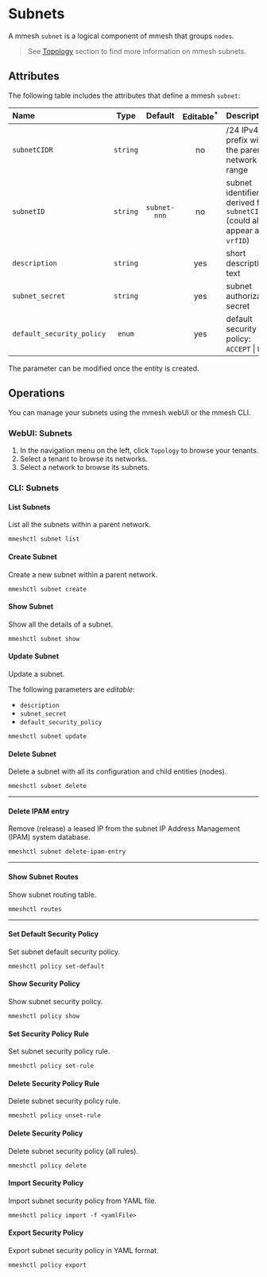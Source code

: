 # Subnets

A mmesh `subnet` is a logical component of mmesh that groups `nodes`.

> See [Topology](/platform/networking/topology#subnet) section to find more information on mmesh subnets.

## Attributes

The following table includes the attributes that define a mmesh `subnet`:

| Name             | Type      | Default | Editable<sup>*</sup> | Description |
| :--------------- | :-------: | :-----: | :------------------: | :---------- |
| `subnetCIDR`    | `string`  |         | no  | /24 IPv4 prefix within the parent network range|
| `subnetID`       | `string`  | `subnet-nnn` | no  | subnet identifier derived from `subnetCIDR` (could also appear as `vrfID`) |
| `description`    | `string`  |         | yes | short descriptive text |
| `subnet_secret` | `string` | | yes | subnet authorization secret |
| `default_security_policy` | `enum` | | yes | default security policy: `ACCEPT` \| `DROP` |

<table-note>
The parameter can be modified once the entity is created.
</table-note>

## Operations

You can manage your subnets using the mmesh webUI or the mmesh CLI.

### WebUI: Subnets

1. In the navigation menu on the left, click `Topology` to browse your tenants.
2. Select a tenant to browse its networks.
3. Select a network to browse its subnets.

### CLI: Subnets

#### List Subnets

List all the subnets within a parent network.

```shell
mmeshctl subnet list
```

#### Create Subnet

Create a new subnet within a parent network.

```shell
mmeshctl subnet create
```

#### Show Subnet

Show all the details of a subnet.

```shell
mmeshctl subnet show
```

#### Update Subnet

Update a subnet.

The following parameters are *editable*:

- `description`
- `subnet_secret`
- `default_security_policy`

```shell
mmeshctl subnet update
```

#### Delete Subnet

Delete a subnet with all its configuration and child entities (nodes).

```shell
mmeshctl subnet delete
```

***

#### Delete IPAM entry

Remove (release) a leased IP from the subnet IP Address Management (IPAM) system database.

```shell
mmeshctl subnet delete-ipam-entry
```

***

#### Show Subnet Routes

Show subnet routing table.

```shell
mmeshctl routes
```

***

#### Set Default Security Policy

Set subnet default security policy.

```shell
mmeshctl policy set-default
```

#### Show Security Policy

Show subnet security policy.

```shell
mmeshctl policy show
```

#### Set Security Policy Rule

Set subnet security policy rule.

```shell
mmeshctl policy set-rule
```

#### Delete Security Policy Rule

Delete subnet security policy rule.

```shell
mmeshctl policy unset-rule
```

#### Delete Security Policy

Delete subnet security policy (all rules).

```shell
mmeshctl policy delete
```

#### Import Security Policy

Import subnet security policy from YAML file.

```shell
mmeshctl policy import -f <yamlFile>
```

#### Export Security Policy

Export subnet security policy in YAML format.

```shell
mmeshctl policy export
```
